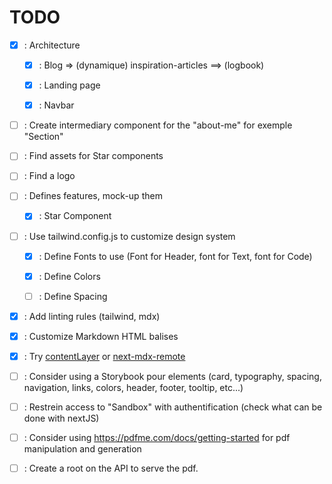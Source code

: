 # TODO

- [x] : Architecture

  - [x] : Blog => (dynamique) inspiration-articles ==> (logbook)

  - [x] : Landing page

  - [x] : Navbar

- [ ] : Create intermediary component for the "about-me" for exemple "Section"

- [ ] : Find assets for Star components

- [ ] : Find a logo

- [ ] : Defines features, mock-up them

  - [x] : Star Component

- [ ] : Use tailwind.config.js to customize design system

  - [x] : Define Fonts to use (Font for Header, font for Text, font for Code)

  - [x] : Define Colors

  - [ ] : Define Spacing

- [x] : Add linting rules (tailwind, mdx)

- [x] : Customize Markdown HTML balises

- [x] : Try [contentLayer](https://www.contentlayer.dev/) or [next-mdx-remote](https://github.com/hashicorp/next-mdx-remote)

- [ ] : Consider using a Storybook pour elements (card, typography, spacing, navigation, links, colors, header, footer, tooltip, etc...)

- [ ] : Restrein access to "Sandbox" with authentification (check what can be done with nextJS)

- [ ] : Consider using https://pdfme.com/docs/getting-started for pdf manipulation and generation

- [ ] : Create a root on the API to serve the pdf.
